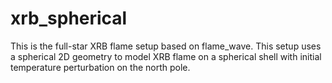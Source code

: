 # xrb_spherical

This is the full-star XRB flame setup based on flame_wave.
This setup uses a spherical 2D geometry to model XRB flame
on a spherical shell with initial temperature perturbation
on the north pole.